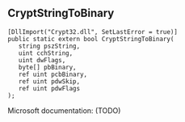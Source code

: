 ## CryptStringToBinary

```
[DllImport("Crypt32.dll", SetLastError = true)]
public static extern bool CryptStringToBinary(
   string pszString,
   uint cchString,
   uint dwFlags,
   byte[] pbBinary,
   ref uint pcbBinary,
   ref uint pdwSkip,
   ref uint pdwFlags
);
```

Microsoft documentation: (TODO)
